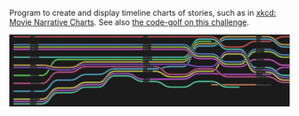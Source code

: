 Program to create and display timeline charts of stories, such as in [xkcd: Movie Narrative Charts](https://xkcd.com/657/).
See also [the code-golf on this challenge](https://codegolf.stackexchange.com/questions/39728/create-xkcd-style-narrative-charts).

![screenshot](screenshots/Screenshot_20240407_143258.png)